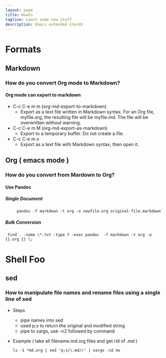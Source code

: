 ```yaml
---
layout: page
title: Howto
tagline: Learn some new stuff
description: Emacs extended chords
---
```


Formats
=======

Markdown
--------

### How do you convert Org mode to Markdown?

#### Org mode can export to markdown

-   C-c C-e m m (org-md-export-to-markdown)
    -   Export as a text file written in Markdown syntax. For an Org
        file, myfile.org, the resulting file will be myfile.md. The file
        will be overwritten without warning.
-   C-c C-e m M (org-md-export-as-markdown)
    -   Export to a temporary buffer. Do not create a file.
-   C-c C-e m o
    -   Export as a text file with Markdown syntax, then open it.

Org ( emacs mode )
------------------

### How do you convert from Mardown to Org?

#### Use Pandoc

##### Single Document

``` {.shell}
     pandoc -f markdown -t org -o newfile.org original-file.markdown
```

##### Bulk Conversion

``` {.shell}
 find . -name \*.txt -type f -exec pandoc  -f markdown -t org -o {}.org {} \;
```

Shell Foo
=========

sed
---

### How to manipulate file names and rename files using a single line of sed

-   Steps
    -   pipe names into sed
    -   used p;s to return the original and modified string
    -   pipe to xargs, use -n2 followed by command
-   Example ( take all filename.md.org files and get rid of .md )

    ``` {.sed}
    ls -1 *md.org | sed 'p;s/\.md//' | xargs -n2 mv
    ```
